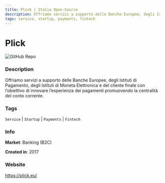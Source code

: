 ```yaml
---
title: Plick | Italia Open-Source
description: Offriamo servizi a supporto delle Banche Europee, degli Istituti di Pagamento, degli Istituti di Moneta Elettronica e del cliente finale con l’obiettivo di innovare l’esperienza dei pagamenti promuovendo la centralità del conto corrente.
tags: service, startup, payments, fintech
---
```

        

# Plick

![GitHub Repo](https://img.shields.io/static/v1?label=category&message=companies&color=green)

### Description

Offriamo servizi a supporto delle Banche Europee, degli Istituti di Pagamento, degli Istituti di Moneta Elettronica e del cliente finale con l’obiettivo di innovare l’esperienza dei pagamenti promuovendo la centralità del conto corrente.

### Tags

`Service` | `Startup` | `Payments` | `Fintech`

### Info

**Market**: Banking (B2C)

**Created in**: 2017

### Website

https://plick.eu/